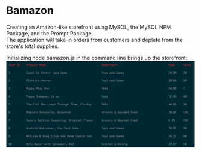 # Bamazon
Creating an Amazon-like storefront using MySQL, the MySQL NPM Package, and the Prompt Package.  
The application will take in orders from customers and deplete from the store's total supplies.

Initializing node bamazon.js in the command line brings up the storefront:
![Screenshot](/bamazon-screen.png)
